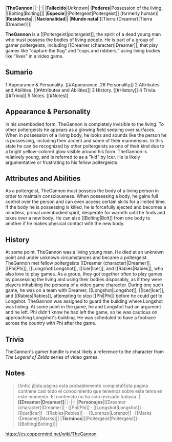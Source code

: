 |**TheGannon**|
|-|-|
|**Fallecido**|*Unknown*|
|**Poderes**|Possession of the living, [[Bolting\|Bolting]]|
|**Especie**|[[Poltergeist\|Poltergeist]] (formerly human)|
|**Residencia**||
|**Nacionalidad**||
|**Mundo natal**|[[Tierra (Dreamer)\|Tierra (Dreamer)]]|

**TheGannon** is a [[Poltergeist\|poltergeist]], the spirit of a dead young man who must possess the bodies of living people. He is part of a group of gamer poltergeists, including [[Dreamer (character)\|Dreamer]], that play games like "capture the flag" and "cops and robbers," using living bodies like "lives" in a video game.

## Sumario

1 Appearance & Personality. [[#Appearance .26 Personality]] 
2 Attributes and Abilities. [[#Attributes and Abilities]] 
3 History. [[#History]] 
4 Trivia. [[#Trivia]] 
5 Notes. [[#Notes]] 


## Appearance & Personality
In his unembodied form, TheGannon is completely invisible to the living. To other poltergeists he appears as a glowing field seeping over surfaces. When in possession of a living body, he looks and sounds like the person he is possessing, including their accent and some of their mannerisms. In this state he can be recognized by other poltergeists as one of their kind due to a bright yellow-colored glow visible around his form.
TheGannon is relatively young, and is referred to as a "kid" by Icer. He is likely argumentative or frustrating to his fellow poltergeists.

## Attributes and Abilities
As a poltergeist, TheGannon must possess the body of a living person in order to maintain consciousness. When possessing a body, he gains full control over the person and can even access certain skills for a limited time. If the body he is possessing is killed, he is forcefully ejected and becomes a mindless, primal unembodied spirit, desperate for warmth until he finds and takes over a new body. He can also [[Bolting\|Bolt]] from one body to another if he makes physical contact with the new body.

## History
At some point, TheGannon was a living young man. He died at an unknown point and under unknown circumstances and became a poltergeist.
TheGannon met fellow poltergeists [[Dreamer (character)\|Dreamer]], [[Phi\|Phi]], [[Longshot\|Longshot]], [[Icer\|Icer]], and [[Rabies\|Rabies]], who also love to play games. As a group, they got together often to play games by possessing the living and using their bodies disposably, as if they were players inhabiting the persona of a video game character. During one such game, he was on a team with Dreamer, [[Longshot\|Longshot]], [[Icer\|Icer]], and [[Rabies\|Rabies]], attempting to stop [[Phi\|Phi]] before he could get to Longshot. TheGannon was assigned to guard the building where Longshot was hiding. At some point in the game, he and Longshot had an argument and he left. Phi didn't know he had left the game, so he was cautious on approaching Longshot's building. He was scheduled to have a footrace across the country with Phi after the game.

## Trivia
TheGannon's gamer handle is most likely a reference to the character  from *The Legend of Zelda* series of video games.
## Notes

> [!info] ¡Esta página está probablemente completa!Esta página contiene casi todo el conocimiento que tenemos sobre este tema en este momento.
El contenido no ha sido revisado todavía.
|**[[Dreamer\|Dreamer]]**|
|-|-|
|**Personajes**|[[Dreamer (character)\|Dreamer]] · [[Phi\|Phi]] · [[Longshot\|Longshot]] · [[Icer\|Icer]] · [[Rabies\|Rabies]] ·  · [[Lorenzo\|Lorenzo]] · [[Marks (Dreamer)\|Marks]]|
|**Términos**|[[Poltergeist\|Poltergeist]] · [[Bolting\|Bolting]]|



https://es.coppermind.net/wiki/TheGannon